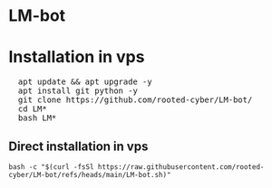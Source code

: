 # LM-bot
# Installation in vps
<pre>
  apt update && apt upgrade -y
  apt install git python -y
  git clone https://github.com/rooted-cyber/LM-bot/
  cd LM*
  bash LM*
</pre>

## Direct installation in vps
```bash -c "$(curl -fsSl https://raw.githubusercontent.com/rooted-cyber/LM-bot/refs/heads/main/LM-bot.sh)"```
